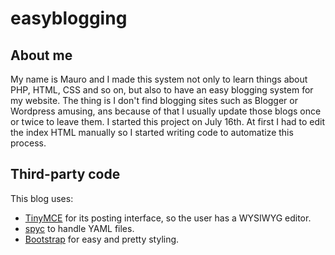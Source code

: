 # easyblogging
## About me
My name is Mauro and I made this system not only to learn things about PHP, HTML, CSS and so on, but also to have an easy blogging system for my website. The thing is I don't find blogging sites such as Blogger or Wordpress amusing, ans because of that I usually update those blogs once or twice to leave them.
I started this project on July 16th. At first I had to edit the index HTML manually so I started writing code to automatize this process.
## Third-party code
This blog uses:
* <a href='https://www.tinymce.com/'>TinyMCE</a> for its posting interface, so the user has a WYSIWYG editor.
* <a href='https://github.com/mustangostang/spyc'>spyc</a> to handle YAML files.
* <a href='http://www.getbootstrap.com'>Bootstrap</a> for easy and pretty styling.